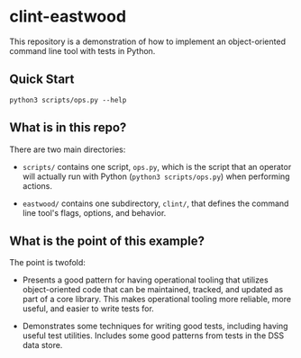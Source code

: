 # clint-eastwood

This repository is a demonstration of how to implement an
object-oriented command line tool with tests in Python.


## Quick Start

```
python3 scripts/ops.py --help
```


## What is in this repo?

There are two main directories:

* `scripts/` contains one script, `ops.py`, which is the script that an
  operator will actually run with Python (`python3 scripts/ops.py`)
  when performing actions.

* `eastwood/` contains one subdirectory, `clint/`, that defines the
  command line tool's flags, options, and behavior.


## What is the point of this example?

The point is twofold:

* Presents a good pattern for having operational tooling that utilizes
  object-oriented code that can be maintained, tracked, and updated
  as part of a core library. This makes operational tooling more reliable,
  more useful, and easier to write tests for.

* Demonstrates some techniques for writing good tests, including
  having useful test utilities. Includes some good patterns from
  tests in the DSS data store.



